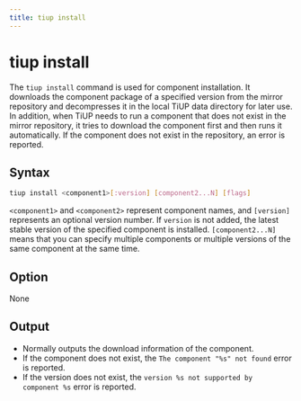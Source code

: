 ```yaml
---
title: tiup install
---
```


# tiup install

The `tiup install` command is used for component installation. It downloads the component package of a specified version from the mirror repository and decompresses it in the local TiUP data directory for later use. In addition, when TiUP needs to run a component that does not exist in the mirror repository, it tries to download the component first and then runs it automatically. If the component does not exist in the repository, an error is reported.

## Syntax

```sh
tiup install <component1>[:version] [component2...N] [flags]
```

`<component1>` and `<component2>` represent component names, and `[version]` represents an optional version number. If `version` is not added, the latest stable version of the specified component is installed. `[component2...N]` means that you can specify multiple components or multiple versions of the same component at the same time.

## Option

None

## Output

- Normally outputs the download information of the component.
- If the component does not exist, the `The component "%s" not found` error is reported.
- If the version does not exist, the `version %s not supported by component %s` error is reported.
